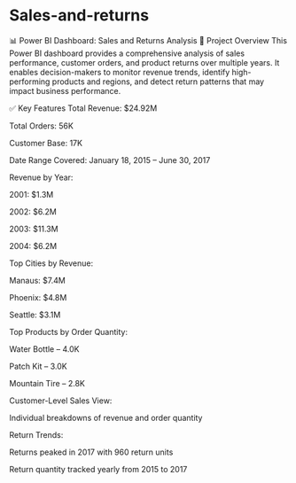 # Sales-and-returns
📊 Power BI Dashboard: Sales and Returns Analysis
📌 Project Overview
This Power BI dashboard provides a comprehensive analysis of sales performance, customer orders, and product returns over multiple years. It enables decision-makers to monitor revenue trends, identify high-performing products and regions, and detect return patterns that may impact business performance.

✅ Key Features
Total Revenue: $24.92M

Total Orders: 56K

Customer Base: 17K

Date Range Covered: January 18, 2015 – June 30, 2017

Revenue by Year:

2001: $1.3M

2002: $6.2M

2003: $11.3M

2004: $6.2M

Top Cities by Revenue:

Manaus: $7.4M

Phoenix: $4.8M

Seattle: $3.1M

Top Products by Order Quantity:

Water Bottle – 4.0K

Patch Kit – 3.0K

Mountain Tire – 2.8K

Customer-Level Sales View:

Individual breakdowns of revenue and order quantity

Return Trends:

Returns peaked in 2017 with 960 return units

Return quantity tracked yearly from 2015 to 2017

